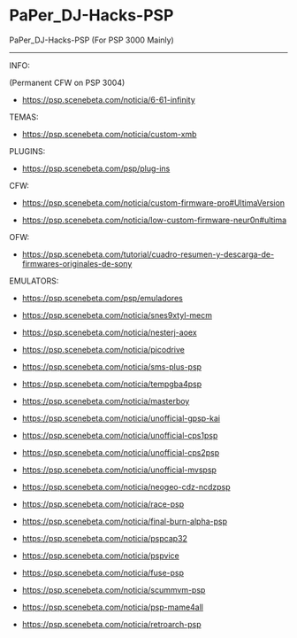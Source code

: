 # PaPer_DJ-Hacks-PSP
PaPer_DJ-Hacks-PSP (For PSP 3000 Mainly)

--------------------------------------------------------------

INFO:

(Permanent CFW on PSP 3004)
* https://psp.scenebeta.com/noticia/6-61-infinity

TEMAS:
* https://psp.scenebeta.com/noticia/custom-xmb

PLUGINS:
* https://psp.scenebeta.com/psp/plug-ins


CFW:
* https://psp.scenebeta.com/noticia/custom-firmware-pro#UltimaVersion

* https://psp.scenebeta.com/noticia/low-custom-firmware-neur0n#ultima

OFW:
* https://psp.scenebeta.com/tutorial/cuadro-resumen-y-descarga-de-firmwares-originales-de-sony

EMULATORS:

* https://psp.scenebeta.com/psp/emuladores


* https://psp.scenebeta.com/noticia/snes9xtyl-mecm
* https://psp.scenebeta.com/noticia/nesterj-aoex
* https://psp.scenebeta.com/noticia/picodrive
* https://psp.scenebeta.com/noticia/sms-plus-psp
* https://psp.scenebeta.com/noticia/tempgba4psp
* https://psp.scenebeta.com/noticia/masterboy
* https://psp.scenebeta.com/noticia/unofficial-gpsp-kai
* https://psp.scenebeta.com/noticia/unofficial-cps1psp
* https://psp.scenebeta.com/noticia/unofficial-cps2psp
* https://psp.scenebeta.com/noticia/unofficial-mvspsp
* https://psp.scenebeta.com/noticia/neogeo-cdz-ncdzpsp
* https://psp.scenebeta.com/noticia/race-psp
* https://psp.scenebeta.com/noticia/final-burn-alpha-psp


* https://psp.scenebeta.com/noticia/pspcap32
* https://psp.scenebeta.com/noticia/pspvice
* https://psp.scenebeta.com/noticia/fuse-psp
* https://psp.scenebeta.com/noticia/scummvm-psp


* https://psp.scenebeta.com/noticia/psp-mame4all
* https://psp.scenebeta.com/noticia/retroarch-psp
